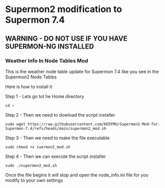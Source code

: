 # Supermon2 modification to Supermon 7.4 #
## WARNING - DO NOT USE IF YOU HAVE SUPERMON-NG INSTALLED ##

### Weather Info In Node Tables Mod ###
This is the weather node table update for Supermon 7.4 like you see in the Supermon2 Node Tables

Here is how to install it

Step 1 - Lets go tot he Home directory
```
cd ~
```

Step 2 - Then we need to dowload the script installer
```
sudo wget https://raw.githubusercontent.com/KD5FMU/Supermon2-Mod-for-Supermon-7.4/refs/heads/main/supermon2_mod.sh
```

Step 3 - Then we need to make the file executable
```
sudo chmod +x suermon2_mod.sh
```

Step 4 - Then we can execute the script installer
```
sudo ./supermon2_mod.sh
```

Once the file begins it will stop and open the node_info.ini file for you modify to your own settings


